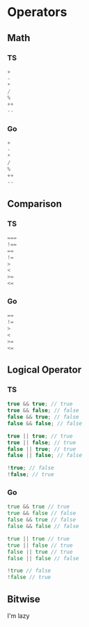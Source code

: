 # Operators

## Math

### TS

```ts
+
-
*
/
%
++
--
```

### Go

```go
+
-
*
/
%
++
--
```

## Comparison

### TS

```ts
===
!==
==
!=
>
<
>=
<=
```

### Go

```go
==
!=
>
<
>=
<=
```

## Logical Operator

### TS

```ts
true && true; // true
true && false; // false
false && true; // false
false && false; // false

true || true; // true
true || false; // true
false || true; // true
false || false; // false

!true; // false
!false; // true
```

### Go

```go
true && true // true
true && false // false
false && true // false
false && false // false

true || true // true
true || false // true
false || true // true
false || false // false

!true // false
!false // true
```

## Bitwise

I'm lazy
